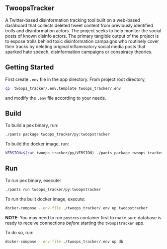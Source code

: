 ## TwoopsTracker

A Twitter-based disinformation tracking tool built on a web-based dashboard that collects deleted tweet content from previously identified trolls and disinformation actors. The project seeks to help monitor the social posts of known disinfo actors. The primary tangible output of the project is to expose trolls behind toxic disinformation campaigns who routinely cover their tracks by deleting original inflammatory social media posts that sparked hate speech, disinformation campaigns or conspiracy theories.

## Getting Started

First create `.env` file in the app directory. From project root directory,

```sh
cp  twoops_tracker/.env.template twoops_tracker/.env
```

and modify the `.env` file according to your needs.

## Build

To build a pex binary, run:

```sh
./pants package twoops_tracker/py:twoopstracker
```

To build the docker image, run:

```sh
VERSION=$(cat twoops_tracker/py/VERSION) ./pants package twoops_tracker/docker:twoopstracker
```

## Run

To run pex binary, execute:

```sh
./pants run twoops_tracker/py:twoopstracker
```

To run the built docker image, execute:

```sh
docker-compose --env-file ./twoops_tracker/.env up twoopstracker
```

**NOTE**: You may need to run `postres` container first to make sure database
is ready to receive connections _before_ starting the `twoopstracker` app.

To do so, run:

```sh
docker-compose --env-file ./twoops_tracker/.env up db
```
